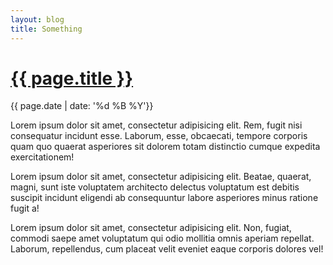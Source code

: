 ```yaml
---
layout: blog
title: Something
---
```


# <a href="{{ page.url }}">{{ page.title }}</a>

<time>{{ page.date | date: '%d %B %Y'}}</time>

Lorem ipsum dolor sit amet, consectetur adipisicing elit. Rem, fugit nisi consequatur incidunt esse. Laborum, esse, obcaecati, tempore corporis quam quo quaerat asperiores sit dolorem totam distinctio cumque expedita exercitationem!

Lorem ipsum dolor sit amet, consectetur adipisicing elit. Beatae, quaerat, magni, sunt iste voluptatem architecto delectus voluptatum est debitis suscipit incidunt eligendi ab consequuntur labore asperiores minus ratione fugit a!

Lorem ipsum dolor sit amet, consectetur adipisicing elit. Non, fugiat, commodi saepe amet voluptatum qui odio mollitia omnis aperiam repellat. Laborum, repellendus, cum placeat velit eveniet eaque corporis dolores vel!